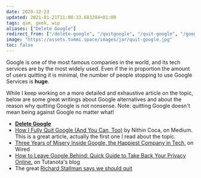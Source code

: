 ```yaml
---
date: 2020-12-23
updated: 2021-01-21T11:08:33.683284+01:00
tags: qsm, geek, wip
aliases: ["Delete Google"]
redirect_from: ["/delete-google", "/quitgoogle", "/quit-google", "/google"]
image: "https://assets.tommi.space/images/jar/quit-google.jpg"
toc: false
---
```

Google is one of the most famous companies in the world, and its tech services are by the most widely used. Even if the in proportion the amount of users quitting it is minimal, the number of people stopping to use Google Services is **huge**.

While I keep working on a more detailed and exhaustive article on the topic, below are some great writings about Google alternatives and about the reason why quitting Google is not nonsense. Note: quitting Google doesn't mean being against Google no matter what!

- [**Delete Google**](https://deletegoogle.com "Delete Google")
- [How I Fully Quit Google \(And You Can, Too\)](https://medium.com/s/story/how-i-fully-quit-google-and-you-can-too-4c2f3f85793a "How I Fully Quit Google \(And You Can, Too\) by Nithin Coca") by Nithin Coca, on Medium.\
This is a great article, actually the first one I read about the topic.
- [Three Years of Misery Inside Google, the Happiest Company in Tech](https://www.wired.com/story/inside-google-three-years-misery-happiest-company-tech/ "Three Years of Misery Inside Google, the Happiest Company in Tech on Wired"), on Wired
- [How to Leave Google Behind: Quick Guide to Take Back Your Privacy Online.](https://tutanota.com/blog/posts/how-to-leave-google-gmail/ "How to Leave Google Behind: Quick Guide to Take Back Your Privacy Online by Tutanota") on Tutanota's blog
- The great [Richard Stallman says we should quit](https://stallman.org/google.html "Quit Google on Richard Stallman's website")